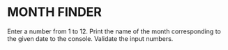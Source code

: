 # MONTH FINDER

Enter a number from 1 to 12. 
Print the name of the month corresponding to the given date to the console. 
Validate the input numbers.